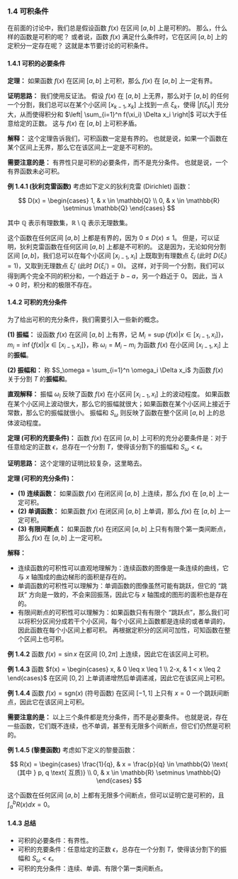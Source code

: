 
### 1.4 可积条件

在前面的讨论中，我们总是假设函数 $f(x)$ 在区间 $[a, b]$ 上是可积的。 那么，什么样的函数是可积的呢？ 或者说，函数 $f(x)$ 满足什么条件时，它在区间 $[a, b]$ 上的定积分一定存在呢？ 这就是本节要讨论的可积条件。

#### 1.4.1 可积的必要条件

**定理：** 如果函数 $f(x)$ 在区间 $[a, b]$ 上可积，那么 $f(x)$ 在 $[a, b]$ 上一定有界。

**证明思路：**  我们使用反证法。 假设 $f(x)$ 在 $[a, b]$ 上无界，那么对于 $[a, b]$ 的任何一个分割，我们总可以在某个小区间 $[x_{k-1}, x_k]$ 上找到一点 $\xi_k$，使得 $|f(\xi_k)|$ 充分大，从而使得积分和 $\left| \sum_{i=1}^n f(\xi_i) \Delta x_i \right|$ 可以大于任意给定的正数。 这与 $f(x)$ 在 $[a, b]$ 上可积矛盾。

**解释：** 这个定理告诉我们，可积函数一定是有界的。 也就是说，如果一个函数在某个区间上无界，那么它在该区间上一定是不可积的。

**需要注意的是：** 有界性只是可积的必要条件，而不是充分条件。 也就是说，一个有界函数未必可积。

**例 1.4.1 (狄利克雷函数)** 考虑如下定义的狄利克雷 (Dirichlet) 函数：

$$
D(x) = \begin{cases}
1, & x \in \mathbb{Q} \\
0, & x \in \mathbb{R} \setminus \mathbb{Q}
\end{cases}
$$

其中 $\mathbb{Q}$ 表示有理数集，$\mathbb{R} \setminus \mathbb{Q}$ 表示无理数集。

这个函数在任何区间 $[a, b]$ 上都是有界的，因为 $0 \leq D(x) \leq 1$。 但是，可以证明，狄利克雷函数在任何区间 $[a, b]$ 上都是不可积的。 这是因为，无论如何分割区间 $[a, b]$，我们总可以在每个小区间 $[x_{i-1}, x_i]$ 上既取到有理数点 $\xi_i$ (此时 $D(\xi_i) = 1$)，又取到无理数点 $\xi_i'$ (此时 $D(\xi_i') = 0$)。 这样，对于同一个分割，我们可以得到两个完全不同的积分和，一个趋近于 $b-a$，另一个趋近于 0。 因此，当 $\lambda \to 0$ 时，积分和的极限不存在。

#### 1.4.2 可积的充分条件

为了给出可积的充分条件，我们需要引入一些新的概念。

**(1) 振幅：** 设函数 $f(x)$ 在区间 $[a, b]$ 上有界，记 $M_i = \sup\{f(x) | x \in [x_{i-1}, x_i]\}$，$m_i = \inf\{f(x) | x \in [x_{i-1}, x_i]\}$，称 $\omega_i = M_i - m_i$ 为函数 $f(x)$ 在小区间 $[x_{i-1}, x_i]$ 上的**振幅**。

**(2) 振幅和：** 称 $S_\omega = \sum_{i=1}^n \omega_i \Delta x_i$ 为函数 $f(x)$ 关于分割 $T$ 的**振幅和**。

**直观解释：** 振幅 $\omega_i$ 反映了函数 $f(x)$ 在小区间 $[x_{i-1}, x_i]$ 上的波动程度。 如果函数在某个小区间上波动很大，那么它的振幅就很大；如果函数在某个小区间上接近于常数，那么它的振幅就很小。 振幅和 $S_\omega$ 则反映了函数在整个区间 $[a, b]$ 上的总体波动程度。

**定理 (可积的充要条件)：** 函数 $f(x)$ 在区间 $[a, b]$ 上可积的充分必要条件是：对于任意给定的正数 $\epsilon$，总存在一个分割 $T$，使得该分割下的振幅和 $S_\omega < \epsilon$。

**证明思路：** 这个定理的证明比较复杂，这里略去。

**定理 (可积的充分条件)：**

*   **(1) 连续函数：** 如果函数 $f(x)$ 在闭区间 $[a, b]$ 上连续，那么 $f(x)$ 在 $[a, b]$ 上一定可积。
*   **(2) 单调函数：** 如果函数 $f(x)$ 在闭区间 $[a, b]$ 上单调，那么 $f(x)$ 在 $[a, b]$ 上一定可积。
*   **(3) 有限间断点：** 如果函数 $f(x)$ 在闭区间 $[a, b]$ 上只有有限个第一类间断点，那么 $f(x)$ 在 $[a, b]$ 上一定可积。

**解释：**

*   连续函数的可积性可以直观地理解为：连续函数的图像是一条连续的曲线，它与 $x$ 轴围成的曲边梯形的面积是存在的。
*   单调函数的可积性可以理解为：单调函数的图像虽然可能有跳跃，但它的 “跳跃” 方向是一致的，不会来回振荡，因此它与 $x$ 轴围成的图形的面积也是存在的。
*   有限间断点的可积性可以理解为：如果函数只有有限个 “跳跃点”，那么我们可以将积分区间分成若干个小区间，每个小区间上函数都是连续的或者单调的，因此函数在每个小区间上都可积。 再根据定积分的区间可加性，可知函数在整个区间上也可积。

**例 1.4.2**  函数 $f(x) = \sin x$ 在区间 $[0, 2\pi]$ 上连续，因此它在该区间上可积。

**例 1.4.3**  函数 $f(x) = \begin{cases} x, & 0 \leq x \leq 1 \\ 2-x, & 1 < x \leq 2 \end{cases}$ 在区间 $[0, 2]$ 上单调递增然后单调递减，因此它在该区间上可积。

**例 1.4.4**  函数 $f(x) = \text{sgn}(x)$ (符号函数) 在区间 $[-1, 1]$ 上只有 $x=0$ 一个跳跃间断点，因此它在该区间上可积。

**需要注意的是：** 以上三个条件都是充分条件，而不是必要条件。 也就是说，存在一些函数，它们既不连续，也不单调，甚至有无限多个间断点，但它们仍然是可积的。

**例 1.4.5 (黎曼函数)** 考虑如下定义的黎曼函数：

$$
R(x) = \begin{cases}
\frac{1}{q}, & x = \frac{p}{q} \in \mathbb{Q} \text{ (其中 } p, q \text{ 互质)} \\
0, & x \in \mathbb{R} \setminus \mathbb{Q}
\end{cases}
$$

这个函数在任何区间 $[a, b]$ 上都有无限多个间断点，但可以证明它是可积的，且 $\int_a^b R(x) dx = 0$。

#### 1.4.3 总结

*   可积的必要条件：有界性。
*   可积的充要条件：任意给定的正数 $\epsilon$，总存在一个分割 $T$，使得该分割下的振幅和 $S_\omega < \epsilon$。
*   可积的充分条件：连续、单调、有限个第一类间断点。

